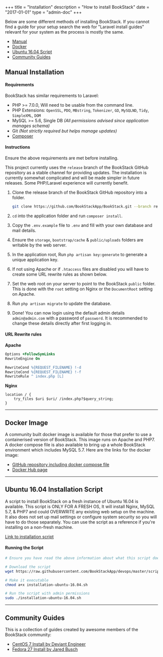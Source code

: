 +++
title = "Installation"
description = "How to install BookStack"
date = "2017-01-01"
type = "admin-doc"
+++

Below are some different methods of installing BookStack. If you cannot find a guide for your setup search the web for "Laravel install guides" relevant for your system as the process is mostly the same.

* [Manual](#manual)
* [Docker](#docker)
* [Ubuntu 16.04 Script](#ubuntu-1604)
* [Community Guides](#community)

## Manual Installation <a name="manual"></a>

#### Requirements

BookStack has similar requirements to Laravel:

* PHP >= 7.0.0, Will need to be usable from the command line.
* PHP Extensions: `OpenSSL`, `PDO`, `MBstring`, `Tokenizer`, `GD`, `MySQLND`, `Tidy`, `SimpleXML`, `DOM`
* MySQL >= 5.6, Single DB *(All permissions advised since application manages schema)*
* Git *(Not strictly required but helps manage updates)*
* [Composer](https://getcomposer.org/)

#### Instructions

Ensure the above requirements are met before installing.

This project currently uses the `release` branch of the BookStack GitHub repository as a stable channel for providing updates. The installation is currently somewhat complicated and will be made simpler in future releases. Some PHP/Laravel experience will currently benefit.

1. Clone the release branch of the BookStack GitHub repository into a folder.

	```bash
	git clone https://github.com/BookStackApp/BookStack.git --branch release --single-branch
	```

2. `cd` into the application folder and run `composer install`.
3. Copy the `.env.example` file to `.env` and fill with your own database and mail details.
4. Ensure the `storage`, `bootstrap/cache` & `public/uploads` folders are writable by the web server.
5. In the application root, Run `php artisan key:generate` to generate a unique application key.
6. If not using Apache or if `.htaccess` files are disabled you will have to create some URL rewrite rules as shown below.
7. Set the web root on your server to point to the BookStack `public` folder. This is done with the `root` setting on Nginx or the `DocumentRoot` setting on Apache.
8. Run `php artisan migrate` to update the database.
9. Done! You can now login using the default admin details `admin@admin.com` with a password of `password`. It is recommended to change these details directly after first logging in.

#### URL Rewrite rules

**Apache**
```apache
Options +FollowSymLinks
RewriteEngine On

RewriteCond %{REQUEST_FILENAME} !-d
RewriteCond %{REQUEST_FILENAME} !-f
RewriteRule ^ index.php [L]
```

**Nginx**
```nginx
location / {
    try_files $uri $uri/ /index.php?$query_string;
}
```

---

## Docker Image <a name="docker"></a>

A community built docker image is available for those that prefer to use a containerised version of BookStack. This image runs on Apache and PHP7. A docker compose file is also available to bring up a whole BookStack environment which includes MySQL 5.7. Here are the links for the docker image:

* [GitHub repository including docker compose file](https://github.com/solidnerd/docker-bookstack)
* [Docker Hub page](https://hub.docker.com/r/solidnerd/bookstack/)

---

## Ubuntu 16.04 Installation Script <a name="ubuntu-1604"></a>

A script to install BookStack on a fresh instance of Ubuntu 16.04 is available. This script is ONLY FOR A FRESH OS, It will install Nginx, MySQL 5.7, & PHP7 and could OVERWRITE any existing web setup on the machine. It also does not set up mail settings or configure system security so you will have to do those separately. You can use the script as a reference if you're installing on a non-fresh machine.

[Link to installation script](https://github.com/BookStackApp/devops/blob/master/scripts/installation-ubuntu-16.04.sh)

#### Running the Script

```bash
# Ensure you have read the above information about what this script does before executing these commands.

# Download the script
wget https://raw.githubusercontent.com/BookStackApp/devops/master/scripts/installation-ubuntu-16.04.sh

# Make it executable
chmod a+x installation-ubuntu-16.04.sh

# Run the script with admin permissions
sudo ./installation-ubuntu-16.04.sh
```

---

## Community Guides <a name="community"></a>

This is a collection of guides created by awesome members of the BookStack community:

* [CentOS 7 Install by Deviant Engineer](https://deviantengineer.com/2017/02/bookstack-centos7/)
* [Fedora 27 Install by Jared Busch](https://mangolassi.it/topic/16471/install-bookstack-on-fedora-27/)
